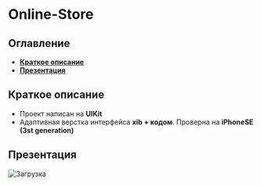 # Online-Store 
## Оглавление
- **[Краткое описание](#Basic)**
- **[Презентация](#Presentation)**

## <a id="Basic"></a>Краткое описание
- Проект написан на **UIKit**
- Адаптивная верстка интерфейса **xib + кодом**. Проверна на **iPhoneSE (3st generation)**

## <a id="Presentation"></a>Презентация
![Загрузка](./presentation/main.gif)
